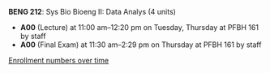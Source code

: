 **BENG 212**: Sys Bio Bioeng II: Data Analys (4 units)

- **A00** (Lecture) at 11:00 am–12:20 pm on Tuesday, Thursday at PFBH 161 by staff
- **A00** (Final Exam) at 11:30 am–2:29 pm on Thursday at PFBH 161 by staff

[Enrollment numbers over time](./BENG212.tsv)
